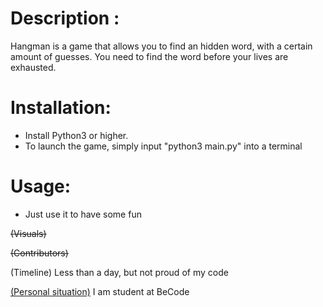 # Description :
Hangman is a game that allows you to find an hidden word, with a certain amount of guesses.
You need to find the word before your lives are exhausted.

# Installation: 
* Install Python3 or higher.
* To launch the game, simply input "python3 main.py" into a terminal

# Usage:
* Just use it to have some fun

~~(Visuals)~~

~~(Contributors)~~

(Timeline)
Less than a day, but not proud of my code

<ins>(Personal situation)</ins>
I am student at BeCode
